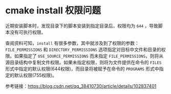 # cmake install 权限问题

近期安装脚本时，发现目录下的脚本安装到指定目录后，权限均为 `644` ，导致脚本没有可执行权限。

查阅资料可知，`install` 有很多参数，其中就涉及到了权限的参数：`FILE_PERMISSIONS` 和 `DIRECTORY_PERMISSIONS` 选项指定对目标中文件和目录的权限。如果指定了 `USE_SOURCE_PERMISSIONS` 而未指定 `FILE_PERMISSIONS`，则将从源目录结构中复制文件权限。如果未指定权限，则将为文件提供在命令的 `FILES` 形式中指定的默认权限(644权限)，而目录将被赋予在命令的 `PROGRAMS` 形式中指定的默认权限(755权限)。

参考链接：https://blog.csdn.net/qq_38410730/article/details/102837401